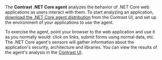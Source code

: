 <!--
title: "Overview of Contrast .NET Core Agent Installation"
description: "Contrast .NET Core agent installation overview"
tags: "installation agent .NET Core dotnetcore windows azure overview"
-->

The **Contrast .NET Core agent** analyzes the behavior of .NET Core web applications as users interact with them. To start analyzing an application, [download the .NET Core agent distribution](installation-netcoreinstall.html) from the Contrast UI, and set up the environment of your applications to use the agent. 

To exercise the agent, point your browser to the web application and use it as you normally would: click on links, submit forms using normal data, etc. The .NET Core agent's sensors will gather information about the application's security, architecture and libraries. You can view the results of the agent's analysis in the [Contrast UI](user-starthere.html#ui-intro).

